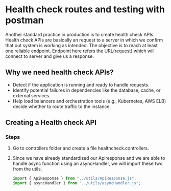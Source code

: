 # Health check routes and testing with postman

Another standard practice in production is to create health check APIs.
Health check APIs are basically an request to a server in which we confirm that out system is working as intended. The objective is to reach at least one reliable endpoint. Endpoint here refers the URL(request) which will connect to server and give us a response.

## Why we need health check APIs?

- Detect if the application is running and ready to handle requests.
- Identify potential failures in dependencies like the database, cache, or external services.
- Help load balancers and orchestration tools (e.g., Kubernetes, AWS ELB) decide whether to route traffic to the instance.

## Creating a Health check API

### Steps

1. Go to controllers folder and create a file healthcheck.controllers.
2. Since we have already standardized our Apiresponse and we are able to handle async function using an asyncHandler, we will import these two from the utils.

   ```javascript
   import { ApiResponse } from "../utils/ApiResponse.js";
   import { asyncHandler } from "../utils/asyncHandler.js";
   ```
